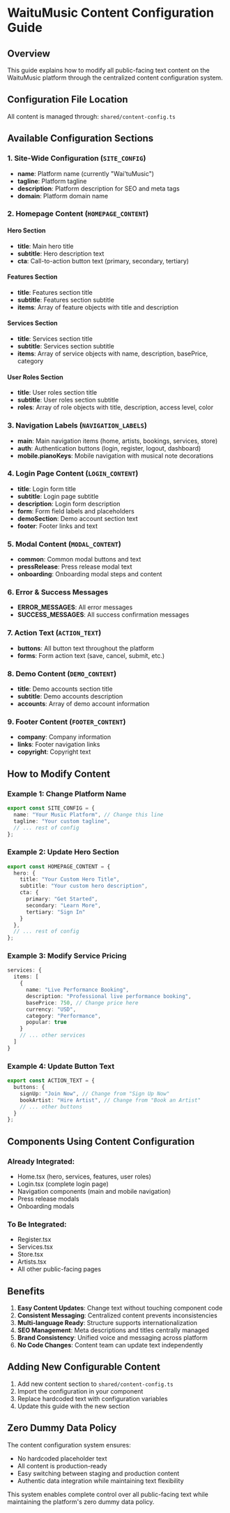 # WaituMusic Content Configuration Guide

## Overview
This guide explains how to modify all public-facing text content on the WaituMusic platform through the centralized content configuration system.

## Configuration File Location
All content is managed through: `shared/content-config.ts`

## Available Configuration Sections

### 1. Site-Wide Configuration (`SITE_CONFIG`)
- **name**: Platform name (currently "Wai'tuMusic")
- **tagline**: Platform tagline
- **description**: Platform description for SEO and meta tags
- **domain**: Platform domain name

### 2. Homepage Content (`HOMEPAGE_CONTENT`)

#### Hero Section
- **title**: Main hero title
- **subtitle**: Hero description text
- **cta**: Call-to-action button text (primary, secondary, tertiary)

#### Features Section
- **title**: Features section title
- **subtitle**: Features section subtitle
- **items**: Array of feature objects with title and description

#### Services Section
- **title**: Services section title
- **subtitle**: Services section subtitle
- **items**: Array of service objects with name, description, basePrice, category

#### User Roles Section
- **title**: User roles section title
- **subtitle**: User roles section subtitle
- **roles**: Array of role objects with title, description, access level, color

### 3. Navigation Labels (`NAVIGATION_LABELS`)
- **main**: Main navigation items (home, artists, bookings, services, store)
- **auth**: Authentication buttons (login, register, logout, dashboard)
- **mobile.pianoKeys**: Mobile navigation with musical note decorations

### 4. Login Page Content (`LOGIN_CONTENT`)
- **title**: Login form title
- **subtitle**: Login page subtitle
- **description**: Login form description
- **form**: Form field labels and placeholders
- **demoSection**: Demo account section text
- **footer**: Footer links and text

### 5. Modal Content (`MODAL_CONTENT`)
- **common**: Common modal buttons and text
- **pressRelease**: Press release modal text
- **onboarding**: Onboarding modal steps and content

### 6. Error & Success Messages
- **ERROR_MESSAGES**: All error messages
- **SUCCESS_MESSAGES**: All success confirmation messages

### 7. Action Text (`ACTION_TEXT`)
- **buttons**: All button text throughout the platform
- **forms**: Form action text (save, cancel, submit, etc.)

### 8. Demo Content (`DEMO_CONTENT`)
- **title**: Demo accounts section title
- **subtitle**: Demo accounts description
- **accounts**: Array of demo account information

### 9. Footer Content (`FOOTER_CONTENT`)
- **company**: Company information
- **links**: Footer navigation links
- **copyright**: Copyright text

## How to Modify Content

### Example 1: Change Platform Name
```typescript
export const SITE_CONFIG = {
  name: "Your Music Platform", // Change this line
  tagline: "Your custom tagline",
  // ... rest of config
};
```

### Example 2: Update Hero Section
```typescript
export const HOMEPAGE_CONTENT = {
  hero: {
    title: "Your Custom Hero Title",
    subtitle: "Your custom hero description",
    cta: {
      primary: "Get Started",
      secondary: "Learn More", 
      tertiary: "Sign In"
    }
  },
  // ... rest of config
};
```

### Example 3: Modify Service Pricing
```typescript
services: {
  items: [
    {
      name: "Live Performance Booking",
      description: "Professional live performance booking",
      basePrice: 750, // Change price here
      currency: "USD",
      category: "Performance",
      popular: true
    }
    // ... other services
  ]
}
```

### Example 4: Update Button Text
```typescript
export const ACTION_TEXT = {
  buttons: {
    signUp: "Join Now", // Change from "Sign Up Now"
    bookArtist: "Hire Artist", // Change from "Book an Artist"
    // ... other buttons
  }
};
```

## Components Using Content Configuration

### Already Integrated:
- Home.tsx (hero, services, features, user roles)
- Login.tsx (complete login page)
- Navigation components (main and mobile navigation)
- Press release modals
- Onboarding modals

### To Be Integrated:
- Register.tsx
- Services.tsx  
- Store.tsx
- Artists.tsx
- All other public-facing pages

## Benefits

1. **Easy Content Updates**: Change text without touching component code
2. **Consistent Messaging**: Centralized content prevents inconsistencies
3. **Multi-language Ready**: Structure supports internationalization
4. **SEO Management**: Meta descriptions and titles centrally managed
5. **Brand Consistency**: Unified voice and messaging across platform
6. **No Code Changes**: Content team can update text independently

## Adding New Configurable Content

1. Add new content section to `shared/content-config.ts`
2. Import the configuration in your component
3. Replace hardcoded text with configuration variables
4. Update this guide with the new section

## Zero Dummy Data Policy

The content configuration system ensures:
- No hardcoded placeholder text
- All content is production-ready
- Easy switching between staging and production content
- Authentic data integration while maintaining text flexibility

This system enables complete control over all public-facing text while maintaining the platform's zero dummy data policy.